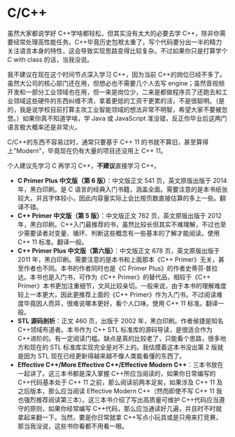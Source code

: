 # C/C++

虽然大家都说学好 C++学啥都轻松，但其实没有太大的必要去学 C++，除非你需要经常处理高性能任务。C++毕竟历史包袱太重了，写个代码要分出一半的精力关注语言本身的特性，这会导致实现思路变得比较复杂。不过如果你只是打算学个 C with class 的话，当我没说。

我不建议在现在这个时间节点深入学习 C++，因为当前 C++的岗位已经不多了。虽然大公司的核心部门还在用，但想必也不需要几个人去写 engine；虽然音视频开发和一部分工业领域也在用，但一来是岗位少，二来是都做程序员了还跑去和工业领域这些硬件的东西纠缠不清，拿着更低的工资干更累的活，不是很聪明。（是的，我是说学校目前打算主攻工业智能领域的想法非常不明智，希望大家不要被忽悠。）如果你真不知道学啥，学 Java 或 JavaScript 准没错，反正你毕业后这两门语言极大概率还是非常火。

C/C++的东西不容易过时，通常只要基于 C++ 11 的书就不算旧，甚至算得上"Modern"，毕竟现在仍有大量的项目还没用上 C++ 11。

个人建议先学习 C 再学习 C++，**不建议**直接学习 C++。

- **C Primer Plus 中文版（第 6 版）**：中文版正文 541 页，英文原版出版于 2014 年，黑白印刷。是 C 语言的经典入门书籍，涵盖全面。需要注意的是本书纸张较大，并且字体较小，因此内容量实际上会比按页数直接估算的多上一些。翻译不错。
- **C++ Primer 中文版（第 5 版）**：中文版正文 762 页，英文原版出版于 2012 年，黑白印刷。C++入门最推荐的书，虽然比较长但其实不难理解，不过也至少需要读者对变量、循环、判断这些概念有一些基本的了解才能阅读。使用 C++ 11 标准。翻译一般。
- **C++ Primer Plus 中文版（第六版）**：中文版正文 678 页，英文原版出版于 2011 年，黑白印刷。需要注意的是本书和上面那本《C++ Primer》无关，甚至作者也不同。本书的作者同时也是《C Primer Plus》的作者史蒂芬·普拉达。本书也是入门书，可作为《C++ Primer》的替代品，相较于《C++ Primer》本书更加注重细节，文风比较亲切。一般来说，由于本书的理解难度较上一本更大，因此更推荐上面的《C++ Primer》作为入门书。不过阅读难度毕竟因人而异，很难说哪本更好，看个人口味。使用 C++ 11 标准。翻译一般。
- **STL 源码剖析**：正文 460 页，出版于 2002 年，黑白印刷。作者侯捷是知名 C++领域布道者。本书作为 C++ STL 标准库的源码导读，是很适合作为 C++进阶的。有一定阅读门槛。缺点是真的比较老了，只能看个思路，很多地方和现在的 STL 标准库实现完全是对不上的。我估摸着这本书没出第 2 版就是因为 STL 现在已经更新得越来越不像人类能看懂的东西了。
- **Effective C++/More Effective C++/Effective Modern C++**：三本书放在一起讲了。这三本书都是深入掌握 C++所应当阅读的，如果你日常编写的 C++代码基本处于 C++ 11 之前，那么阅读前两本足矣，如果涉及 C++ 11 及之后版本，那么应当阅读 Effective Modern C++（然而即使不写 C++ 11 我也强烈推荐阅读第三本）。这三本书介绍了写出高质量可维护 C++代码应当遵守的原则，如果你经常编写 C++代码，那么应当通读好几遍，并且时不时就拿起来翻一下。当然，要是你日常就拿 C++写点小玩具或是只用来打竞赛，那当我没说，这些书你看都不用看一眼。
